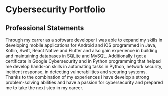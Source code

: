 # Cybersecurity Portfolio
## Professional Statements
Through my carrer as a software developer i was able to expand my skills in developing mobile applications for Android and iOS programmed in Java, Kotlin, Swift, React Native and Flutter and also gain experience in building and maintaining databases in SQLite and MySQL. Additionally i got a certificate in Google Cybersecurity and in Python programming that helped me develop hands-on skills in automating tasks in Python, network security, incident response, in detecting vulnerabilities and securing systems. Thanks to the combination of my experiences i have develop a strong problem-solving abilities and have a passion for cybersecurity and prepared me to take the next step in my career.

